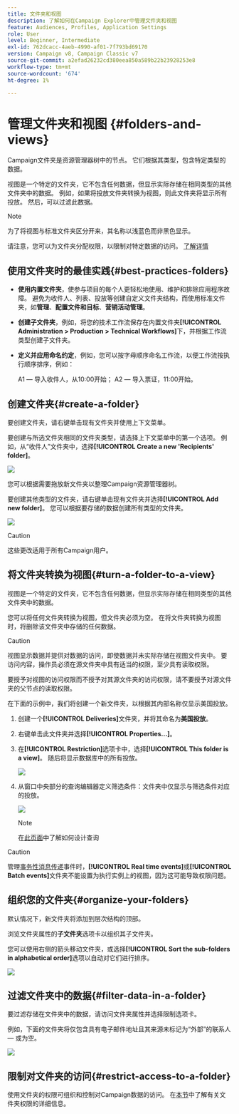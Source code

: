 ```yaml
---
title: 文件夹和视图
description: 了解如何在Campaign Explorer中管理文件夹和视图
feature: Audiences, Profiles, Application Settings
role: User
level: Beginner, Intermediate
exl-id: 762dcacc-4aeb-4990-af01-7f793bd69170
version: Campaign v8, Campaign Classic v7
source-git-commit: a2efad26232cd380eea850a589b22b23928253e8
workflow-type: tm+mt
source-wordcount: '674'
ht-degree: 1%

---
```


# 管理文件夹和视图 {#folders-and-views}

Campaign文件夹是资源管理器树中的节点。 它们根据其类型，包含特定类型的数据。

视图是一个特定的文件夹，它不包含任何数据，但显示实际存储在相同类型的其他文件夹中的数据。 例如，如果将投放文件夹转换为视图，则此文件夹将显示所有投放。 然后，可以过滤此数据。


>[!NOTE]
>为了将视图与标准文件夹区分开来，其名称以浅蓝色而非黑色显示。
>

请注意，您可以为文件夹分配权限，以限制对特定数据的访问。 [了解详情](#restrict-access-to-a-folder)

## 使用文件夹时的最佳实践{#best-practices-folders}

* **使用内置文件夹**，使参与项目的每个人更轻松地使用、维护和排除应用程序故障。 避免为收件人、列表、投放等创建自定义文件夹结构，而使用标准文件夹，如&#x200B;**管理**、**配置文件和目标**、**营销活动管理**。

* **创建子文件夹**，例如，将您的技术工作流保存在内置文件夹&#x200B;**[!UICONTROL Administration > Production > Technical Workflows]**&#x200B;下，并根据工作流类型创建子文件夹。

* **定义并应用命名约定**，例如，您可以按字母顺序命名工作流，以便工作流按执行顺序排序，例如：

  A1 — 导入收件人，从10:00开始；
A2 — 导入票证，11:00开始。

## 创建文件夹{#create-a-folder}

要创建文件夹，请右键单击现有文件夹并使用上下文菜单。

要创建与所选文件夹相同的文件夹类型，请选择上下文菜单中的第一个选项。 例如，从“收件人”文件夹中，选择&#x200B;**[!UICONTROL Create a new 'Recipients' folder]**。

![](assets/create-recipient-folder.png)

您可以根据需要拖放新文件夹以整理Campaign资源管理器树。

要创建其他类型的文件夹，请右键单击现有文件夹并选择&#x200B;**[!UICONTROL Add new folder]**。 您可以根据要存储的数据创建所有类型的文件夹。

![](assets/add-new-folder.png)

>[!CAUTION]
>这些更改适用于所有Campaign用户。
>

## 将文件夹转换为视图{#turn-a-folder-to-a-view}

视图是一个特定的文件夹，它不包含任何数据，但显示实际存储在相同类型的其他文件夹中的数据。

您可以将任何文件夹转换为视图，但文件夹必须为空。 在将文件夹转换为视图时，将删除该文件夹中存储的任何数据。

>[!CAUTION]
>
>视图显示数据并提供对数据的访问，即使数据并未实际存储在视图文件夹中。 要访问内容，操作员必须在源文件夹中具有适当的权限，至少具有读取权限。
>
>要授予对视图的访问权限而不授予对其源文件夹的访问权限，请不要授予对源文件夹的父节点的读取权限。

在下面的示例中，我们将创建一个新文件夹，以根据其内部名称仅显示美国投放。

1. 创建一个&#x200B;**[!UICONTROL Deliveries]**&#x200B;文件夹，并将其命名为&#x200B;**美国投放**。
1. 右键单击此文件夹并选择&#x200B;**[!UICONTROL Properties...]**。
1. 在&#x200B;**[!UICONTROL Restriction]**&#x200B;选项卡中，选择&#x200B;**[!UICONTROL This folder is a view]**。 随后将显示数据库中的所有投放。

   ![](assets/this-folder-is-a-view.png)

1. 从窗口中央部分的查询编辑器定义筛选条件：文件夹中仅显示与筛选条件对应的投放。

   ![](assets/filter-view.png)

   >[!NOTE]
   >
   >在[此页面](create-filters.md#advanced-filters)中了解如何设计查询


>[!CAUTION]
>
>管理[事务性消息传递](../send/transactional.md)事件时，**[!UICONTROL Real time events]**&#x200B;或&#x200B;**[!UICONTROL Batch events]**&#x200B;文件夹不能设置为执行实例上的视图，因为这可能导致权限问题。

## 组织您的文件夹{#organize-your-folders}

默认情况下，新文件夹将添加到层次结构的顶部。

浏览文件夹属性的&#x200B;**子文件夹**&#x200B;选项卡以组织其子文件夹。

您可以使用右侧的箭头移动文件夹，或选择&#x200B;**[!UICONTROL Sort the sub-folders in alphabetical order]**&#x200B;选项以自动对它们进行排序。

![](assets/sort-folders.png)


## 过滤文件夹中的数据{#filter-data-in-a-folder}

要过滤存储在文件夹中的数据，请访问文件夹属性并选择限制选项卡。

例如，下面的文件夹将仅包含具有电子邮件地址且其来源未标记为“外部”的联系人 — 或为空。

![](assets/add-a-filter-to-a-folder.png)


## 限制对文件夹的访问{#restrict-access-to-a-folder}

使用文件夹的权限可组织和控制对Campaign数据的访问。 在[本节](../start/folder-permissions.md)中了解有关文件夹权限的详细信息。
